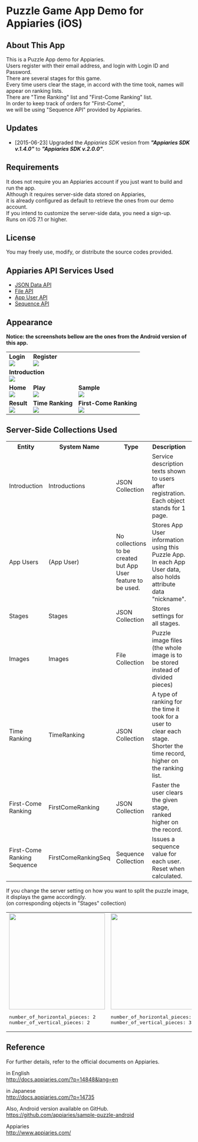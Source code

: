 Puzzle Game App Demo for Appiaries (iOS)
===========================

## About This App

This is a Puzzle App demo for Appiaries.  
Users register with their email address, and login with Login ID and Password.  
There are several stages for this game.  
Every time users clear the stage, in accord with the time took, names will appear on ranking lists.  
There are "Time Ranking" list and "First-Come Ranking" list.  
In order to keep track of orders for "First-Come",  
we will be using "Sequence API" provided by Appiaries.

## Updates

* [2015-06-23] Upgraded the _Appiaries SDK_ vesion from _**"Appiaries SDK v.1.4.0"**_ to _**"Appiaries SDK v.2.0.0"**_.

## Requirements

It does not require you an Appiaries account if you just want to build and run the app.  
Although it requires server-side data stored on Appiaries,  
it is already configured as default to retrieve the ones from our demo account.  
If you intend to customize the server-side data, you need a sign-up.  
Runs on iOS 7.1 or higher.

## License

You may freely use, modify, or distribute the source codes provided.

## Appiaries API Services Used

* <a href="http://docs.appiaries.com/?p=11015&lang=en">JSON Data API</a>
* <a href="http://docs.appiaries.com/?p=11075&lang=en">File API</a>
* <a href="http://docs.appiaries.com/?p=11135&lang=en">App User API</a>
* <a href="http://docs.appiaries.com/?p=11255&lang=en">Sequence API</a>

## Appearance

__Notice: the screenshots bellow are the ones from the Android version of this app.__

<table>

<tr>
<td>
<b>Login</b><br />
<img src="http://docs.appiaries.com/wordpress/wp-content/uploads/img/sample_puzzle_shot_login.png">
</td>
<td>
<b>Register</b><br />
<img src="http://docs.appiaries.com/wordpress/wp-content/uploads/img/sample_puzzle_shot_register.png">
</td>
<td></td>
</tr>

<tr>
<td colspan="3">
<b>Introduction</b><br />
<img src="http://docs.appiaries.com/wordpress/wp-content/uploads/img/sample_puzzle_shot_intro.png">
</td>
</tr>

<tr>
<td>
<b>Home</b><br />
<img src="http://docs.appiaries.com/wordpress/wp-content/uploads/img/sample_puzzle_shot_home.png">
</td>
<td>
<b>Play</b><br />
<img src="http://docs.appiaries.com/wordpress/wp-content/uploads/img/sample_puzzle_shot_play.png">
</td>
<td>
<b>Sample</b><br />
<img src="http://docs.appiaries.com/wordpress/wp-content/uploads/img/sample_puzzle_shot_sample.png">
</td>
</tr>

<tr>
<td>
<b>Result</b><br />
<img src="http://docs.appiaries.com/wordpress/wp-content/uploads/img/sample_puzzle_shot_result.png">
</td>
<td>
<b>Time Ranking</b><br />
<img src="http://docs.appiaries.com/wordpress/wp-content/uploads/img/sample_puzzle_shot_rank_time.png">
</td>
<td>
<b>First-Come Ranking</b><br />
<img src="http://docs.appiaries.com/wordpress/wp-content/uploads/img/sample_puzzle_shot_rank_first.png">
</td>
</tr>

</table>


## Server-Side Collections Used

<table>

<tr>
<th>Entity</th>
<th>System Name</th>
<th>Type</th>
<th>Description</th>
<th>Note</th>
</tr>

<tr>
<td>Introduction</td>
<td>Introductions</td>
<td>JSON Collection</td>
<td>Service description texts shown to users after registration. Each object stands for 1 page.</td>
<td></td>
</tr>

<tr>
<td>App Users</td>
<td>(App User)</td>
<td>No collections to be created but App User feature to be used.</td>
<td>Stores App User information using this Puzzle App. In each App User data, also holds attribute data "nickname".</td>
<td></td>
</tr>

<tr>
<td>Stages</td>
<td>Stages</td>
<td>JSON Collection</td>
<td>Stores settings for all stages.</td>
<td></td>
</tr>

<tr>
<td>Images</td>
<td>Images</td>
<td>File Collection</td>
<td>Puzzle image files (the whole image is to be stored instead of divided pieces)</td>
<td></td>
</tr>

<tr>
<td>Time Ranking</td>
<td>TimeRanking</td>
<td>JSON Collection</td>
<td>A type of ranking for the time it took for a user to clear each stage. Shorter the time record, higher on the ranking list.</td>
<td></td>
</tr>

<tr>
<td>First-Come Ranking</td>
<td>FirstComeRanking</td>
<td>JSON Collection</td>
<td>Faster the user clears the given stage, ranked higher on the record.</td>
<td>&#42; Sequence API  to be used.</td>
</tr>

<tr>
<td>First-Come Ranking Sequence</td>
<td>FirstComeRankingSeq</td>
<td>Sequence Collection</td>
<td>Issues a sequence value for each user. Reset when calculated.</td>
<td></td>
</tr>

</table>

If you change the server setting on how you want to split the puzzle image, it displays the game accordingly.  
(on corresponding objects in "Stages" collection)

<table>
<tr>
<td>
<img src="http://docs.appiaries.com/wordpress/wp-content/uploads/img/sample_puzzle_shot_play.png" style="height:260px;">
<pre class="nums:false">
number_of_horizontal_pieces: 2
number_of_vertical_pieces: 2
</pre>
</td>
<td>
<img src="http://docs.appiaries.com/wordpress/wp-content/uploads/img/sample_puzzle_shot_play_3x3.png" style="height:260px;">
<pre class="nums:false">
number_of_horizontal_pieces: 3
number_of_vertical_pieces: 3
</pre>
</td>
<td>
<img src="http://docs.appiaries.com/wordpress/wp-content/uploads/img/sample_puzzle_shot_play_4x4.png" style="height:260px;">
<pre class="nums:false">
number_of_horizontal_pieces: 4
number_of_vertical_pieces: 4
</pre>
</td>
<td>
<img src="http://docs.appiaries.com/wordpress/wp-content/uploads/img/sample_puzzle_shot_play_5x5.png" style="height:260px;">
<pre class="nums:false">
number_of_horizontal_pieces: 5
number_of_vertical_pieces: 5
</pre>
</td>
</tr>
</table>


## Reference

For further details, refer to the official documents on Appiaries.

in English  
http://docs.appiaries.com/?p=14848&lang=en

in Japanese  
http://docs.appiaries.com/?p=14735

Also, Android version available on GitHub.  
https://github.com/appiaries/sample-puzzle-android

Appiaries  
http://www.appiaries.com/
